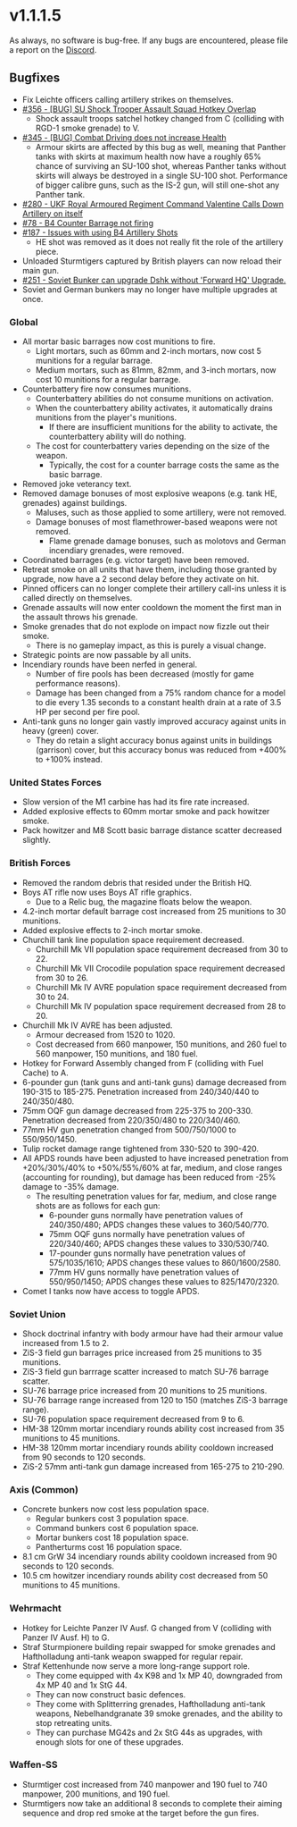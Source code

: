 # v1.1.1.5

As always, no software is bug-free. If any bugs are encountered, please file a report on the [Discord](https://discord.gg/6VeK5jhggB).

## Bugfixes

- Fix Leichte officers calling artillery strikes on themselves.
- [#356 - [BUG] SU Shock Trooper Assault Squad Hotkey Overlap](https://github.com/Stoklomolvi/Spearhead-Public/issues/356)
  - Shock assault troops satchel hotkey changed from C (colliding with RGD-1 smoke grenade) to V.
- [#345 - [BUG] Combat Driving does not increase Health](https://github.com/Stoklomolvi/Spearhead-Public/issues/345)
  - Armour skirts are affected by this bug as well, meaning that Panther tanks with skirts at maximum health now have a roughly 65% chance of surviving an SU-100 shot, whereas Panther tanks without skirts will always be destroyed in a single SU-100 shot. Performance of bigger calibre guns, such as the IS-2 gun, will still one-shot any Panther tank.
- [#280 - UKF Royal Armoured Regiment Command Valentine Calls Down Artillery on itself](https://github.com/Stoklomolvi/Spearhead-Public/issues/280)
- [#78 - B4 Counter Barrage not firing](https://github.com/Stoklomolvi/Spearhead-Public/issues/78)
- [#187 - Issues with using B4 Artillery Shots](https://github.com/Stoklomolvi/Spearhead-Public/issues/187)
  - HE shot was removed as it does not really fit the role of the artillery piece.
- Unloaded Sturmtigers captured by British players can now reload their main gun.
- [#251 - Soviet Bunker can upgrade Dshk without 'Forward HQ' Upgrade.](https://github.com/Stoklomolvi/Spearhead-Public/issues/251)
- Soviet and German bunkers may no longer have multiple upgrades at once.

### Global

- All mortar basic barrages now cost munitions to fire.
  - Light mortars, such as 60mm and 2-inch mortars, now cost 5 munitions for a regular barrage.
  - Medium mortars, such as 81mm, 82mm, and 3-inch mortars, now cost 10 munitions for a regular barrage.
- Counterbattery fire now consumes munitions.
  - Counterbattery abilities do not consume munitions on activation.
  - When the counterbattery ability activates, it automatically drains munitions from the player's munitions.
    - If there are insufficient munitions for the ability to activate, the counterbattery ability will do nothing.
  - The cost for counterbattery varies depending on the size of the weapon.
    - Typically, the cost for a counter barrage costs the same as the basic barrage.
- Removed joke veterancy text.
- Removed damage bonuses of most explosive weapons (e.g. tank HE, grenades) against buildings.
  - Maluses, such as those applied to some artillery, were not removed.
  - Damage bonuses of most flamethrower-based weapons were not removed.
    - Flame grenade damage bonuses, such as molotovs and German incendiary grenades, were removed.
- Coordinated barrages (e.g. victor target) have been removed.
- Retreat smoke on all units that have them, including those granted by upgrade, now have a 2 second delay before they activate on hit.
- Pinned officers can no longer complete their artillery call-ins unless it is called directly on themselves.
- Grenade assaults will now enter cooldown the moment the first man in the assault throws his grenade.
- Smoke grenades that do not explode on impact now fizzle out their smoke.
  - There is no gameplay impact, as this is purely a visual change.
- Strategic points are now passable by all units.
- Incendiary rounds have been nerfed in general.
  - Number of fire pools has been decreased (mostly for game performance reasons).
  - Damage has been changed from a 75% random chance for a model to die every 1.35 seconds to a constant health drain at a rate of 3.5 HP per second per fire pool.
- Anti-tank guns no longer gain vastly improved accuracy against units in heavy (green) cover.
  - They do retain a slight accuracy bonus against units in buildings (garrison) cover, but this accuracy bonus was reduced from +400% to +100% instead.

### United States Forces

- Slow version of the M1 carbine has had its fire rate increased.
- Added explosive effects to 60mm mortar smoke and pack howitzer smoke.
- Pack howitzer and M8 Scott basic barrage distance scatter decreased slightly.

### British Forces

- Removed the random debris that resided under the British HQ.
- Boys AT rifle now uses Boys AT rifle graphics.
  - Due to a Relic bug, the magazine floats below the weapon.
- 4.2-inch mortar default barrage cost increased from 25 munitions to 30 munitions.
- Added explosive effects to 2-inch mortar smoke.
- Churchill tank line population space requirement decreased.
  - Churchill Mk VII population space requirement decreased from 30 to 22.
  - Churchill Mk VII Crocodile population space requirement decreased from 30 to 26.
  - Churchill Mk IV AVRE population space requirement decreased from 30 to 24.
  - Churchill Mk IV population space requirement decreased from 28 to 20.
- Churchill Mk IV AVRE has been adjusted.
  - Armour decreased from 1520 to 1020.
  - Cost decreased from 660 manpower, 150 munitions, and 260 fuel to 560 manpower, 150 munitions, and 180 fuel.
- Hotkey for Forward Assembly changed from F (colliding with Fuel Cache) to A.
- 6-pounder gun (tank guns and anti-tank guns) damage decreased from 190-315 to 185-275. Penetration increased from 240/340/440 to 240/350/480.
- 75mm OQF gun damage decreased from 225-375 to 200-330. Penetration decreased from 220/350/480 to 220/340/460.
- 77mm HV gun penetration changed from 500/750/1000 to 550/950/1450.
- Tulip rocket damage range tightened from 330-520 to 390-420.
- All APDS rounds have been adjusted to have increased penetration from +20%/30%/40% to +50%/55%/60% at far, medium, and close ranges (accounting for rounding), but damage has been reduced from -25% damage to -35% damage.
  - The resulting penetration values for far, medium, and close range shots are as follows for each gun:
    - 6-pounder guns normally have penetration values of 240/350/480; APDS changes these values to 360/540/770.
    - 75mm OQF guns normally have penetration values of 220/340/460; APDS changes these values to 330/530/740.
    - 17-pounder guns normally have penetration values of 575/1035/1610; APDS changes these values to 860/1600/2580.
    - 77mm HV guns normally have penetration values of 550/950/1450; APDS changes these values to 825/1470/2320.
- Comet I tanks now have access to toggle APDS.

### Soviet Union

- Shock doctrinal infantry with body armour have had their armour value increased from 1.5 to 2.
- ZiS-3 field gun barrages price increased from 25 munitions to 35 munitions.
- ZiS-3 field gun barrrage scatter increased to match SU-76 barrage scatter.
- SU-76 barrage price increased from 20 munitions to 25 munitions.
- SU-76 barrage range increased from 120 to 150 (matches ZiS-3 barrage range).
- SU-76 population space requirement decreased from 9 to 6.
- HM-38 120mm mortar incendiary rounds ability cost increased from 35 munitions to 45 munitions.
- HM-38 120mm mortar incendiary rounds ability cooldown increased from 90 seconds to 120 seconds.
- ZiS-2 57mm anti-tank gun damage increased from 165-275 to 210-290.

### Axis (Common)

- Concrete bunkers now cost less population space.
  - Regular bunkers cost 3 population space.
  - Command bunkers cost 6 population space.
  - Mortar bunkers cost 18 population space.
  - Pantherturms cost 16 population space.
- 8.1 cm GrW 34 incendiary rounds ability cooldown increased from 90 seconds to 120 seconds.
- 10.5 cm howitzer incendiary rounds ability cost decreased from 50 munitions to 45 munitions.

### Wehrmacht

- Hotkey for Leichte Panzer IV Ausf. G changed from V (colliding with Panzer IV Ausf. H) to G.
- Straf Sturmpionere building repair swapped for smoke grenades and Haftholladung anti-tank weapon swapped for regular repair.
- Straf Kettenhunde now serve a more long-range support role.
  - They come equipped with 4x K98 and 1x MP 40, downgraded from 4x MP 40 and 1x StG 44.
  - They can now construct basic defences.
  - They come with Splitterring grenades, Haftholladung anti-tank weapons, Nebelhandgranate 39 smoke grenades, and the ability to stop retreating units.
  - They can purchase MG42s and 2x StG 44s as upgrades, with enough slots for one of these upgrades.

### Waffen-SS

- Sturmtiger cost increased from 740 manpower and 190 fuel to 740 manpower, 200 munitions, and 190 fuel.
- Sturmtigers now take an additional 8 seconds to complete their aiming sequence and drop red smoke at the target before the gun fires.
